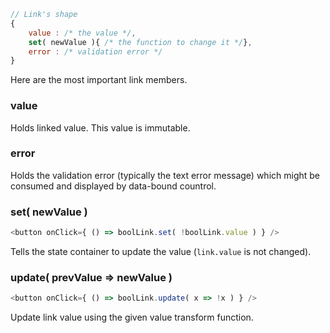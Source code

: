 ```javascript
// Link's shape
{
    value : /* the value */,
    set( newValue ){ /* the function to change it */},
    error : /* validation error */
}
```

Here are the most important link members.

### value

Holds linked value. This value is immutable.

### error

Holds the validation error (typically the text error message) which might be consumed and displayed by data-bound countrol.

### set( newValue )

```javascript
<button onClick={ () => boolLink.set( !boolLink.value ) } />
```

Tells the state container to update the value (`link.value` is not changed).

### update( prevValue => newValue )

```javascript
<button onClick={ () => boolLink.update( x => !x ) } />
```

Update link value using the given value transform function.